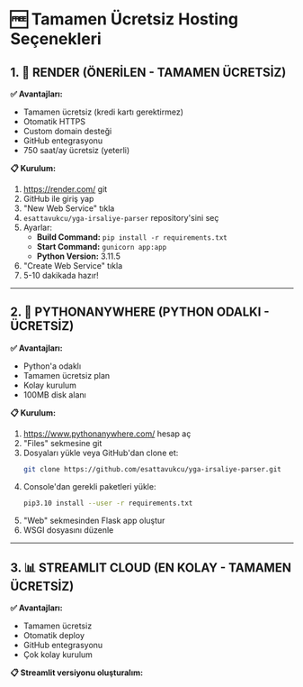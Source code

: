 # 🆓 Tamamen Ücretsiz Hosting Seçenekleri

## 1. 🎯 RENDER (ÖNERİLEN - TAMAMEN ÜCRETSİZ)

**✅ Avantajları:**
- Tamamen ücretsiz (kredi kartı gerektirmez)
- Otomatik HTTPS
- Custom domain desteği
- GitHub entegrasyonu
- 750 saat/ay ücretsiz (yeterli)

**📋 Kurulum:**
1. https://render.com/ git
2. GitHub ile giriş yap
3. "New Web Service" tıkla
4. `esattavukcu/yga-irsaliye-parser` repository'sini seç
5. Ayarlar:
   - **Build Command:** `pip install -r requirements.txt`
   - **Start Command:** `gunicorn app:app`
   - **Python Version:** 3.11.5
6. "Create Web Service" tıkla
7. 5-10 dakikada hazır!

---

## 2. 🐍 PYTHONANYWHERE (PYTHON ODALKI - ÜCRETSİZ)

**✅ Avantajları:**
- Python'a odaklı
- Tamamen ücretsiz plan
- Kolay kurulum
- 100MB disk alanı

**📋 Kurulum:**
1. https://www.pythonanywhere.com/ hesap aç
2. "Files" sekmesine git
3. Dosyaları yükle veya GitHub'dan clone et:
   ```bash
   git clone https://github.com/esattavukcu/yga-irsaliye-parser.git
   ```
4. Console'dan gerekli paketleri yükle:
   ```bash
   pip3.10 install --user -r requirements.txt
   ```
5. "Web" sekmesinden Flask app oluştur
6. WSGI dosyasını düzenle

---

## 3. 📊 STREAMLIT CLOUD (EN KOLAY - TAMAMEN ÜCRETSİZ)

**✅ Avantajları:**
- Tamamen ücretsiz
- Otomatik deploy
- GitHub entegrasyonu
- Çok kolay kurulum

**📋 Streamlit versiyonu oluşturalım:**